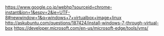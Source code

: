 https://www.google.co.jp/webhp?sourceid=chrome-instant&ion=1&espv=2&ie=UTF-8#newwindow=1&q=windows+7+virtualbox+image+linux
http://askubuntu.com/questions/187424/install-windows-7-through-virtual-box
https://developer.microsoft.com/en-us/microsoft-edge/tools/vms/
